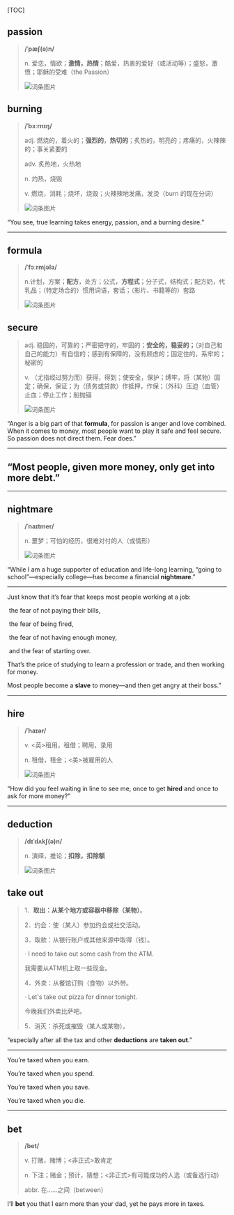 [TOC]

## passion

> **/ˈpæʃ(ə)n/**
>
> n.
> 爱恋，情欲；**激情，热情**；酷爱，热衷的爱好（或活动等）；盛怒，激愤；耶稣的受难（the Passion）
>
> ![词条图片](https://ydlunacommon-cdn.nosdn.127.net/c946faa4f42b8409cb008417d77194e6.jpg?)

## burning

> **/ˈbɜːrnɪŋ/**
>
> adj.
> 燃烧的，着火的；**强烈的**，**热切的**；炙热的，明亮的；疼痛的，火辣辣的；事关紧要的
>
> adv.
> 炙热地，火热地
>
> n.
> 灼热，烧毁
>
> v.
> 燃烧，消耗；烧坏，烧毁；火辣辣地发痛，发烫（burn 的现在分词）
>
> ![词条图片](https://ydlunacommon-cdn.nosdn.127.net/653b2eadd05314ab510255384cea4769.jpg?)

“You see, true learning takes energy, passion, and a burning desire.”

---

## formula

> **/ˈfɔːrmjələ/**
>
> n.计划，方案；**配方**，处方；公式，**方程式**；分子式，结构式；配方奶，代乳品；（特定场合的）惯用词语，套话；（影片、书籍等的）套路
>
> ![词条图片](https://ydlunacommon-cdn.nosdn.127.net/c7ba03c2f8110e89ef01e0303f42bee1.jpg)

## secure

> adj.
> 稳固的，可靠的；严密把守的，牢固的；**安全的，稳妥的；**（对自己和自己的能力）有自信的；感到有保障的，没有顾虑的；固定住的，系牢的；秘密的
>
> v.
> （尤指经过努力而）获得，得到；使安全，保护；缚牢，将（某物）固定；确保，保证；为（债务或贷款）作抵押，作保；（外科）压迫（血管）止血；停止工作；船抛锚
>
> ![词条图片](https://ydlunacommon-cdn.nosdn.127.net/5b18c54848837d8fdb1be41e91745e23.jpg?)

“Anger is a big part of that **formula**, for passion is anger and love combined. When it comes to money, most people want to play it safe and feel secure. So passion does not direct them. Fear does.”

---

## “Most people, given more money, only get into more debt.”

---

## nightmare

> **/ˈnaɪtmer/**
>
> n.
> 噩梦；可怕的经历，很难对付的人（或情形）
>
> ![词条图片](https://ydlunacommon-cdn.nosdn.127.net/375f50057a43be807b27d389a6c3a03e.jpg?)

“While I am a huge supporter of education and life-long learning, “going to school”—especially college—has become a financial **nightmare**.”

---

Just know that it’s fear that keeps most people working at a job: 

​	the fear of not paying their bills, 

​	the fear of being fired,

​	 the fear of not having enough money,

​	 and the fear of starting over. 

That’s the price of studying to learn a profession or trade, and then working for money. 

Most people become a **slave** to money—and then get angry at their boss.”

---

## hire

> **/ˈhaɪər/**
>
> v.
> <英>租用，租借；聘用，录用
>
> n.
> 租借，租金；<美>被雇用的人
>
> ![词条图片](https://ydlunacommon-cdn.nosdn.127.net/c2cfe397942060edcee5e2a1470f4a43.jpg?)

“How did you feel waiting in line to see me, once to get **hired** and once to ask for more money?”

---

## deduction

> **/dɪˈdʌkʃ(ə)n/**
>
> n.
> 演绎，推论；**扣除，扣除额**
>
> ![词条图片](https://ydlunacommon-cdn.nosdn.127.net/6d789bcf82cf30143d9cd706daef0c3a.jpg?)

## take out

> 1．**取出：从某个地方或容器中移除（某物）**。
>
> 2．约会：使（某人）参加约会或社交活动。
>
> 3．取款：从银行账户或其他来源中取得（钱）。
>
> · I need to take out some cash from the ATM.
>
> 我需要从ATM机上取一些现金。
>
> 4．外卖：从餐馆订购（食物）以外带。
>
> · Let's take out pizza for dinner tonight.
>
> 今晚我们外卖比萨吧。
>
> 5．消灭：杀死或摧毁（某人或某物）。

“especially after all the tax and other **deductions** are **taken out**.”

---

You’re taxed when you earn. 

You’re taxed when you spend. 

You’re taxed when you save.

 You’re taxed when you die.

---

##  bet

> **/bet/**
>
> v.
> 打赌，赌博；<非正式>敢肯定
>
> n.
> 下注；赌金；预计，猜想；<非正式>有可能成功的人选（或备选行动）
>
> abbr.
> 在……之间（between）

 I’ll **bet** you that I earn more than your dad, yet he pays more in taxes.

